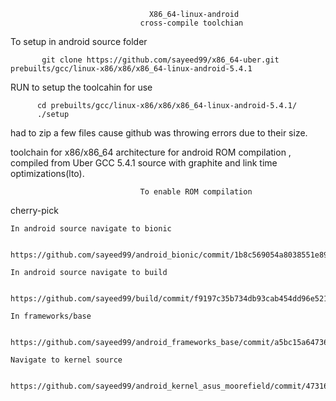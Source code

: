                                    X86_64-linux-android
                                 cross-compile toolchian

To setup in android source folder

           git clone https://github.com/sayeed99/x86_64-uber.git prebuilts/gcc/linux-x86/x86/x86_64-linux-android-5.4.1 

RUN to setup the toolcahin for use

          cd prebuilts/gcc/linux-x86/x86/x86_64-linux-android-5.4.1/
          ./setup

had to zip a few files cause github was throwing errors due to their size.

toolchain for x86/x86_64 architecture for android ROM compilation , compiled from Uber GCC 5.4.1 source with graphite and link time optimizations(lto).


                                 To enable ROM compilation



cherry-pick 

	In android source navigate to bionic

            https://github.com/sayeed99/android_bionic/commit/1b8c569054a8038551e895741a78ec3dc69348e5
 
	In android source navigate to build

            https://github.com/sayeed99/build/commit/f9197c35b734db93cab454dd96e52192bb182def

	In frameworks/base

            https://github.com/sayeed99/android_frameworks_base/commit/a5bc15a64736d42a9743b1f421f1d39c88e96860

	Navigate to kernel source

            https://github.com/sayeed99/android_kernel_asus_moorefield/commit/473163100d8c5a1bf89e3a7151f6c9016dcada0c


                         

